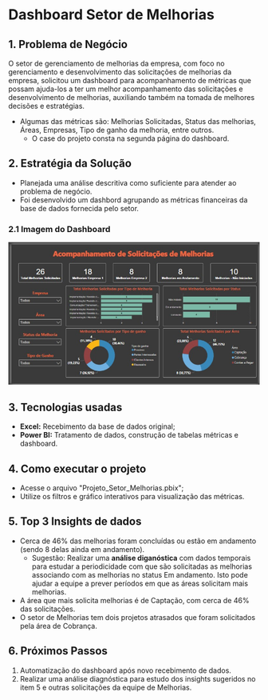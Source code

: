 # Dashboard Setor de Melhorias
## 1. Problema de Negócio
O setor de gerenciamento de melhorias da empresa, com foco no gerenciamento e desenvolvimento das solicitações de melhorias da empresa, solicitou um dashboard para acompanhamento de métricas que possam ajuda-los a ter um melhor acompanhamento das solicitações e desenvolvimento de melhorias, auxiliando também na tomada de melhores decisões e estratégias. 
- Algumas das métricas são: Melhorias Solicitadas, Status das melhorias, Áreas, Empresas, Tipo de ganho da melhoria, entre outros.
  - O case do projeto consta na segunda página do dashboard.

## 2. Estratégia da Solução
- Planejada uma análise descritiva como suficiente para atender ao problema de negócio.
- Foi desenvolvido um dashbord agrupando as métricas financeiras da base de dados fornecida pelo setor.

### 2.1 Imagem do Dashboard
![Imagem_Dashboard](assets/Dashboard_Setor_Melhorias.jpg)

## 3. Tecnologias usadas
- **Excel:** Recebimento da base de dados original;
- **Power BI:** Tratamento de dados, construção de tabelas métricas e dashboard.

## 4. Como executar o projeto
- Acesse o arquivo "Projeto_Setor_Melhorias.pbix";
- Utilize os filtros e gráfico interativos para visualização das métricas.

## 5. Top 3 Insights de dados
- Cerca de 46% das melhorias foram concluídas ou estão em andamento (sendo 8 delas ainda em andamento).
  - Sugestão: Realizar uma **análise diganóstica** com dados temporais para estudar a periodicidade com que são solicitadas as melhorias associando com as melhorias no status Em andamento. Isto pode ajudar a equipe a prever períodos em que as áreas solicitam mais melhorias.
- A área que mais solicita melhorias é de Captação, com cerca de 46% das solicitações.
- O setor de Melhorias tem dois projetos atrasados que foram solicitados pela área de Cobrança.

## 6. Próximos Passos
1. Automatização do dashboard após novo recebimento de dados.
2. Realizar uma análise diagnóstica para estudo dos insights sugeridos no item 5 e outras solicitações da equipe de Melhorias.
